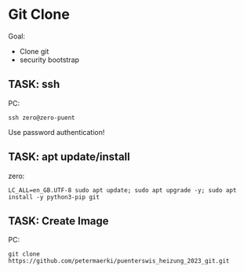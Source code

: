# Git Clone

Goal:
* Clone git
* security bootstrap

## TASK: ssh

PC:
```
ssh zero@zero-puent
```

Use password authentication!

## TASK: apt update/install

zero:
```
LC_ALL=en_GB.UTF-8 sudo apt update; sudo apt upgrade -y; sudo apt install -y python3-pip git
```


## TASK: Create Image

PC:
```
git clone https://github.com/petermaerki/puenterswis_heizung_2023_git.git
```
